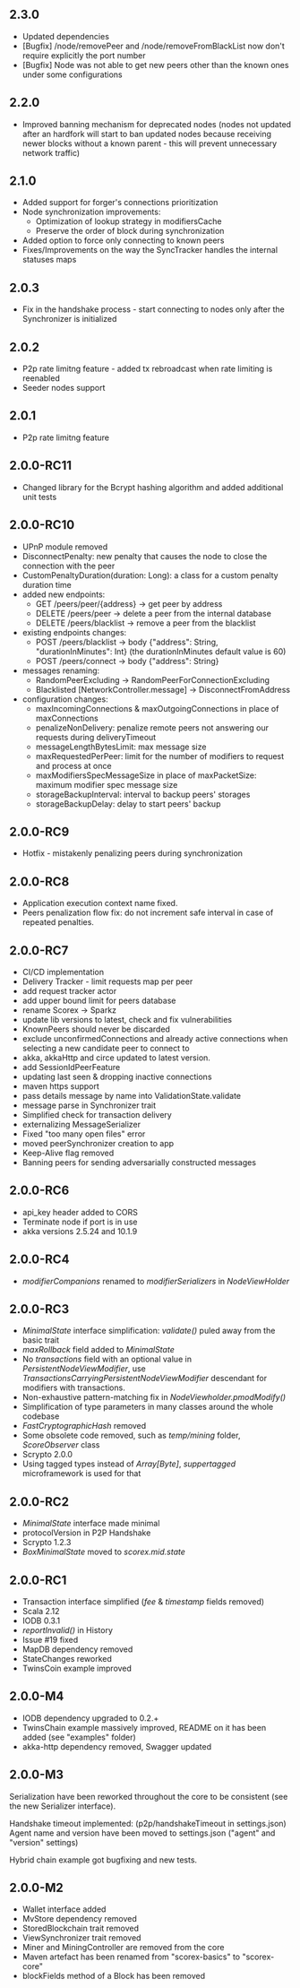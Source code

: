 2.3.0
---------
* Updated dependencies
* [Bugfix] /node/removePeer and /node/removeFromBlackList now don't require explicitly the port number
* [Bugfix] Node was not able to get new peers other than the known ones under some configurations

2.2.0
---------
* Improved banning mechanism for deprecated nodes (nodes not updated after an hardfork will start to ban updated nodes because receiving newer blocks without a known parent - this will prevent unnecessary network traffic)

2.1.0
---------
* Added support for forger's connections prioritization
* Node synchronization improvements:
  * Optimization of lookup strategy in modifiersCache
  * Preserve the order of block during synchronization
* Added option to force only connecting to known peers
* Fixes/Improvements on the way the SyncTracker handles the internal statuses maps

2.0.3
---------
* Fix in the handshake process - start connecting to nodes only after the Synchronizer is initialized

2.0.2
---------
* P2p rate limitng feature - added tx rebroadcast when rate limiting is reenabled
* Seeder nodes support

2.0.1
---------
* P2p rate limitng feature

2.0.0-RC11
---------
* Changed library for the Bcrypt hashing algorithm and added additional unit tests

2.0.0-RC10
---------
* UPnP module removed
* DisconnectPenalty: new penalty that causes the node to close the connection with the peer
* CustomPenaltyDuration(duration: Long): a class for a custom penalty duration time
* added new endpoints:
  * GET /peers/peer/{address} -> get peer by address
  * DELETE /peers/peer -> delete a peer from the internal database
  * DELETE /peers/blacklist -> remove a peer from the blacklist
* existing endpoints changes:
  * POST /peers/blacklist -> body {"address": String, "durationInMinutes": Int} (the durationInMinutes default value is 60)
  * POST /peers/connect -> body {"address": String}
* messages renaming:
  * RandomPeerExcluding → RandomPeerForConnectionExcluding
  * Blacklisted [NetworkController.message] → DisconnectFromAddress
* configuration changes:
  * maxIncomingConnections & maxOutgoingConnections in place of maxConnections
  * penalizeNonDelivery: penalize remote peers not answering our requests during deliveryTimeout
  * messageLengthBytesLimit: max message size
  * maxRequestedPerPeer: limit for the number of modifiers to request and process at once
  * maxModifiersSpecMessageSize in place of maxPacketSize: maximum modifier spec message size
  * storageBackupInterval: interval to backup peers' storages
  * storageBackupDelay: delay to start peers' backup

2.0.0-RC9
---------
* Hotfix - mistakenly penalizing peers during synchronization

2.0.0-RC8
---------
* Application execution context name fixed.
* Peers penalization flow fix: do not increment safe interval in case of repeated penalties. 


2.0.0-RC7
---------
* CI/CD implementation
* Delivery Tracker - limit requests map per peer
* add request tracker actor
* add upper bound limit for peers database
* rename Scorex -> Sparkz
* update lib versions to latest, check and fix vulnerabilities
* KnownPeers should never be discarded
* exclude unconfirmedConnections and already active connections when selecting a new candidate peer to connect to
* akka, akkaHttp and circe updated to latest version.
* add SessionIdPeerFeature
* updating last seen & dropping inactive connections
* maven https support
* pass details message by name into ValidationState.validate
* message parse in Synchronizer trait
* Simplified check for transaction delivery
* externalizing MessageSerializer
* Fixed "too many open files" error
* moved peerSynchronizer creation to app
* Keep-Alive flag removed
* Banning peers for sending adversarially constructed messages

2.0.0-RC6
---------
* api_key header added to CORS
* Terminate node if port is in use
* akka versions 2.5.24 and 10.1.9

2.0.0-RC4
---------
* *modifierCompanions* renamed to *modifierSerializers* in *NodeViewHolder*

2.0.0-RC3
---------
* *MinimalState* interface simplification: *validate()* puled away from the basic trait
* *maxRollback* field added to *MinimalState*
* No *transactions* field with an optional value in *PersistentNodeViewModifier*,
  use *TransactionsCarryingPersistentNodeViewModifier* descendant for modifiers with transactions.
* Non-exhaustive pattern-matching fix in *NodeViewholder.pmodModify()*
* Simplification of type parameters in many classes around the whole codebase
* *FastCryptographicHash* removed
* Some obsolete code removed, such as *temp/mining* folder, *ScoreObserver* class
* Scrypto 2.0.0
* Using tagged types instead of *Array[Byte]*, *suppertagged* microframework is used for that

2.0.0-RC2
---------
* *MinimalState* interface made minimal
* protocolVersion in P2P Handshake
* Scrypto 1.2.3
* *BoxMinimalState* moved to *scorex.mid.state*

2.0.0-RC1
---------
* Transaction interface simplified (*fee* & *timestamp* fields removed)
* Scala 2.12
* IODB 0.3.1
* *reportInvalid()* in History
* Issue #19 fixed
* MapDB dependency removed
* StateChanges reworked
* TwinsCoin example improved

2.0.0-M4
--------

* IODB dependency upgraded to 0.2.+
* TwinsChain example massively improved, README on it has been added
  (see "examples" folder)
* akka-http dependency removed, Swagger updated


2.0.0-M3
--------

Serialization have been reworked throughout the core to be consistent
(see the new Serializer interface).

Handshake timeout implemented: (p2p/handshakeTimeout in settings.json)
Agent name and version have been moved to settings.json
("agent" and "version" settings)

Hybrid chain example got bugfixing and new tests.


2.0.0-M2
--------

* Wallet interface added
* MvStore dependency removed
* StoredBlockchain trait removed
* ViewSynchronizer trait removed
* Miner and MiningController are removed from the core
* Maven artefact has been renamed from "scorex-basics" to "scorex-core"
* blockFields method of a Block has been removed
